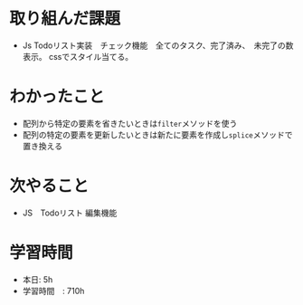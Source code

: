 # 取り組んだ課題
-  Js Todoリスト実装　チェック機能　全てのタスク、完了済み、　未完了の数表示。  cssでスタイル当てる。
# わかったこと
- 配列から特定の要素を省きたいときは`filter`メソッドを使う
- 配列の特定の要素を更新したいときは新たに要素を作成し`splice`メソッドで置き換える
# 次やること
- JS　Todoリスト 編集機能
# 学習時間
- 本日: 5h
- 学習時間　: 710h
